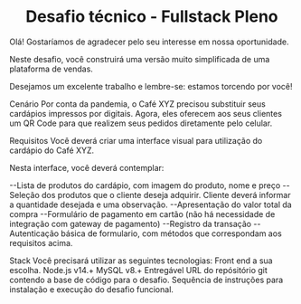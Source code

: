 <h1 align="center">Desafio técnico - Fullstack Pleno</h1>
Olá! Gostaríamos de agradecer pelo seu interesse em nossa oportunidade.

Neste desafio, você construirá uma versão muito simplificada de uma plataforma de vendas.

Desejamos um excelente trabalho e lembre-se: estamos torcendo por você!

Cenário
Por conta da pandemia, o Café XYZ precisou substituir seus cardápios impressos por digitais. Agora, eles oferecem aos seus clientes um QR Code para que realizem seus pedidos diretamente pelo celular.

Requisitos
Você deverá criar uma interface visual para utilização do cardápio do Café XYZ.

Nesta interface, você deverá contemplar:

--Lista de produtos do cardápio, com imagem do produto, nome e preço
--Seleção dos produtos que o cliente deseja adquirir. Cliente deverá informar a quantidade desejada e uma observação.
--Apresentação do valor total da compra
--Formulário de pagamento em cartão (não há necessidade de integração com gateway de pagamento)
--Registro da transação
--Autenticação básica de formulario, com métodos que correspondam aos requisitos acima.

Stack
Você precisará utilizar as seguintes tecnologias:
Front end a sua escolha.
Node.js v14.+
MySQL v8.+
Entregável
 URL do repósitório git contendo a base de código para o desafio.
 Sequência de instruções para instalação e execução do desafio funcional.
